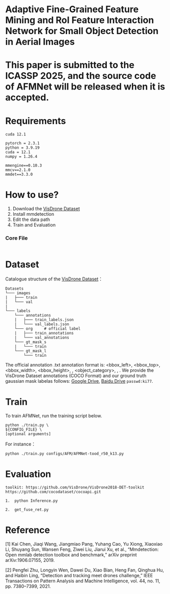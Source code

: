 

# Adaptive Fine-Grained Feature Mining and RoI Feature Interaction Network for Small Object Detection in Aerial Images



# This paper is submitted to the ICASSP 2025, and the source code of AFMNet will be released when it is accepted.



# Requirements

```
cuda 12.1

pytorch = 2.3.1
python = 3.9.19
cuda = 12.1
numpy = 1.26.4

mmengine==0.10.3
mmcv==2.1.0
mmdet==3.3.0

```



# How to use?

1. Download the [VisDrone Dataset](https://github.com/VisDrone/VisDrone-Dataset)
2. Install mmdetection
3. Edit the data path
4. Train and Evaluation

### Core File
```

```

# Dataset

Catalogue structure of the [VisDrone Dataset](https://github.com/VisDrone/VisDrone-Dataset)：

```
Datasets
└─── images
|	├─── train
|	└─── val
|
└─── labels
	└─── annotations  
	|	├─── train_labels.json
	|	└─── val_labels.json
	└─── org	 # official label
	|	├─── train_annotations  
	|	└─── val_annotations    
	└─── gt_mask_s  
	|	└─── train  
	└─── gt_mask_l  
		└─── train  

```


The official annotation .txt annotation format is: <bbox_left>, <bbox_top>, <bbox_width>, <bbox_height>, <score>, <object_category>, <truncation>, <occlusion>.
We provide the VisDrone Dataset annotations (COCO Format) and our ground truth gaussian mask labelas follows:
[Google Drive](https://drive.google.com/file/d/1HYMeZmjT3-yW7PFpIzJtr84Sc8JqIrLG/view?usp=sharing), [Baidu Drive](https://pan.baidu.com/s/1kAsSlg8QHvD83E-3SMrZZg ) `passwd:ki77`.


# Train

To train AFMNet, run the training script below.

```
python ./train.py \
${CONFIG_FILE} \
[optional arguments]
```

For instance：

```
python ./train.py configs/AFM/AFMNet-tood_r50_k13.py
```

# Evaluation

    toolkit: https://github.com/VisDrone/VisDrone2018-DET-toolkit   https://github.com/cocodataset/cocoapi.git
    
    1.  python Inference.py
    
    2.  get_fuse_ret.py

  

# Reference
[1] Kai Chen, Jiaqi Wang, Jiangmiao Pang, Yuhang Cao, Yu Xiong, Xiaoxiao Li, Shuyang Sun, Wansen Feng, Ziwei Liu, Jiarui Xu, et al., “Mmdetection: Open mmlab detection toolbox and benchmark,” arXiv preprint arXiv:1906.07155, 2019.

[2] Pengfei Zhu, Longyin Wen, Dawei Du, Xiao Bian, Heng Fan, Qinghua Hu, and Haibin Ling, “Detection and tracking meet drones challenge,” IEEE Transactions on Pattern Analysis and Machine Intelligence, vol. 44, no. 11, pp. 7380–7399, 2021.

